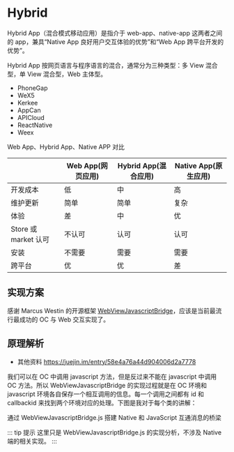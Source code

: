 # Hybrid

Hybrid App（混合模式移动应用）是指介于 web-app、native-app 这两者之间的 app，兼具“Native App 良好用户交互体验的优势”和“Web App 跨平台开发的优势”。

Hybrid App 按网页语言与程序语言的混合，通常分为三种类型：多 View 混合型，单 View 混合型，Web 主体型。

- PhoneGap
- WeX5
- Kerkee
- AppCan
- APICloud
- ReactNative
- Weex

Web App、Hybrid App、Native APP 对比

|                      | Web App(网页应用) | Hybrid App(混合应用) | Native App(原生应用) |
| :------------------- | ----------------- | -------------------- | -------------------- |
| 开发成本             | 低                | 中                   | 高                   |
| 维护更新             | 简单              | 简单                 | 复杂                 |
| 体验                 | 差                | 中                   | 优                   |
| Store 或 market 认可 | 不认可            | 认可                 | 认可                 |
| 安装                 | 不需要            | 需要                 | 需要                 |
| 跨平台               | 优                | 优                   | 差                   |

## 实现方案

感谢 Marcus Westin 的开源框架 [WebViewJavascriptBridge](https://github.com/marcuswestin/WebViewJavascriptBridge/blob/master/WebViewJavascriptBridge/WebViewJavascriptBridge_JS.m)，应该是当前最流行最成功的 OC 与 Web 交互实现了。

## 原理解析

- 其他资料 https://juejin.im/entry/58e4a76a44d904006d2a7778

我们可以在 OC 中调用 javascript 方法，但是反过来不能在 javascript 中调用 OC 方法。所以 WebViewJavascriptBridge 的实现过程就是在 OC 环境和 javascript 环境各自保存一个相互调用的信息。每一个调用之间都有 id 和 callbackid 来找到两个环境对应的处理。下图是我对于每个类的讲解：

通过 WebViewJavascriptBridge.js 搭建 Native 和 JavaScript 互通消息的桥梁

::: tip 提示
这里只是 WebViewJavascriptBridge.js 的实现分析，不涉及 Native 端的相关实现。
:::
